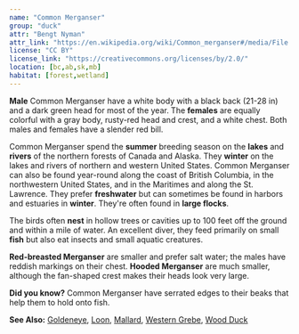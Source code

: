 ```yaml
---
name: "Common Merganser"
group: "duck"
attr: "Bengt Nyman"
attr_link: "https://en.wikipedia.org/wiki/Common_merganser#/media/File:Mergus_merganser,_female_and_male,_Vaxholm,_Sweden.jpg"
license: "CC BY"
license_link: "https://creativecommons.org/licenses/by/2.0/"
location: [bc,ab,sk,mb]
habitat: [forest,wetland]
---
```

**Male** Common Merganser have a white body with a black back (21-28 in) and a dark green head for most of the year. The **females** are equally colorful with a gray body, rusty-red head and crest, and a white chest. Both males and females have a slender red bill.

Common Merganser spend the **summer** breeding season on the **lakes** and **rivers** of the northern forests of Canada and Alaska. They **winter** on the lakes and rivers of northern and western United States. Common Merganser can also be found year-round along the coast of British Columbia, in the northwestern United States, and in the Maritimes and along the St. Lawrence.  They prefer **freshwater** but can sometimes be found in harbors and estuaries in **winter**. They're often found in **large flocks**.

The birds often **nest** in hollow trees or cavities up to 100 feet off the ground and within a mile of water. An excellent diver, they feed primarily on small **fish** but also eat insects and small aquatic creatures.

**Red-breasted Merganser** are smaller and prefer salt water; the males have reddish markings on their chest. **Hooded Merganser** are much smaller, although the fan-shaped crest makes their heads look very large.

**Did you know?** Common Merganser have serrated edges to their beaks that help them to hold onto fish.

<!-- generated, do not edit -->
**See Also:**
[Goldeneye](/birds/goldeye/),
[Loon](/birds/loon/),
[Mallard](/birds/mallard/),
[Western Grebe](/birds/westgrebe/),
[Wood Duck](/birds/woodduck/)
